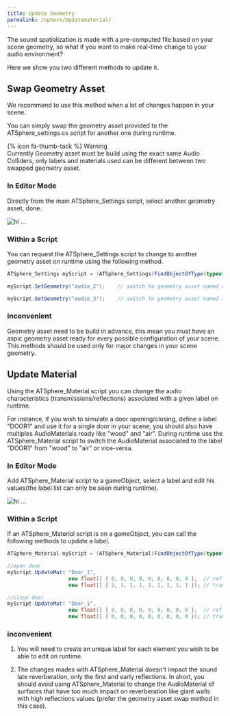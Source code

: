 ```yaml
---
title: Update Geometry
permalink: /sphere/Updatematerial/
---
```



[UpdateMat]: {{site.baseurl}}/sphere/img/UpdateMat.png
[UpdateGeo]: {{site.baseurl}}/sphere/img/UpdateGeo.png



The sound spatialization is made with a pre-computed file based on your scene geometry, so what if you want to make real-time change to your audio environment?

Here we show you two different methods to update it.


## Swap Geometry Asset

We recommend to use this method when a lot of changes happen in your scene.

You can simply swap the geometry asset provided to the ATSphere_settings.cs script for another one during runtime.

{% icon fa-thumb-tack %} Warning  
Currently Geometry asset must be build using the exact same Audio Colliders, only labels and materials used can be different between two swapped geometry asset.

### In Editor Mode

Directly from the main ATSphere_Settings script, select another geometry asset, done.

![hi ...][UpdateGeo]

### Within a Script

You can request the ATSphere_Settings script to change to another geometry asset on runtime using the following method.

```c#
ATSphere_Settings myScript = (ATSphere_Settings)FindObjectOfType(typeof(ATSphere_Settings));

myScript.SetGeometry("audio_2");    // switch to geometry asset named audio_2

myScript.SetGeometry("audio_3");    // switch to geometry asset named audio_3

```

### inconvenient 

Geometry asset need to be build in advance, this mean you must have an aspic geometry asset ready for every possible configuration of your scene. This methods should be used only for major changes in your scene geometry.


## Update Material

Using the ATSphere_Material script you can change the audio characteristics (transmissions/reflections) associated with a given label on runtime.

For instance, if you wish to simulate a door opening/closing, define a label "DOOR1" and use it for a single door in your scene, you should also have multiples AudioMaterials ready like "wood" and "air". During runtime use the ATSphere_Material script to switch the AudioMaterial associated to the label "DOOR1" from "wood" to "air" or vice-versa.

### In Editor Mode

Add ATSphere_Material script to a gameObject, select a label and edit his values(the label list can only be seen during runtime).


![hi ...][UpdateMat]

### Within a Script

If an ATSphere_Material script is on a gameObject, you can call the following methods to update a label.

```c#
ATSphere_Material myScript = (ATSphere_Material)FindObjectOfType(typeof(ATSphere_Material));

//open door
myScript.UpdateMat( "Door_1", 
                    new float[] { 0, 0, 0, 0, 0, 0, 0, 0, 0 },  // reflections => 0% 
                    new float[] { 1, 1, 1, 1, 1, 1, 1, 1, 1 }); // transmissions => 100%

//close door
myScript.UpdateMat( "Door_1",
                    new float[] { 0, 0, 0, 0, 0, 0, 0, 0, 0 },  // reflections => 0% 
                    new float[] { 0, 0, 0, 0, 0, 0, 0, 0, 0 }); // transmissions => 0%
```

### inconvenient 

1. You will need to create an unique label for each element you wish to be able to edit on runtime.

2. The changes mades with ATSphere_Material doesn't impact the sound late reverberation, only the first and early reflections. In short, you should avoid using ATSphere_Material to change the AudioMaterial of surfaces that have too much impact on reverberation like giant walls with high reflections values (prefer the geometry asset swap method in this case).
